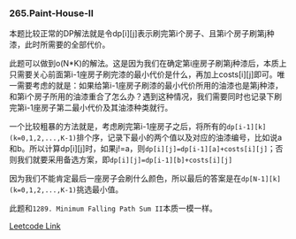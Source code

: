 ### 265.Paint-House-II

本题比较正常的DP解法就是令dp[i][j]表示刷完第i个房子、且第i个房子刷第j种漆，此时所需要的全部代价。

此题可以做到o(N\*K)的解法。这是因为我们在确定第i座房子刷第j种漆后，本质上只需要关心前面第i-1座房子刷完漆的最小代价是什么，再加上costs[i][j]即可。唯一需要考虑的就是：如果给第i-1座房子刷漆的最小代价所用的油漆也是第j种漆，和第i个房子所用的油漆重合了怎么办？遇到这种情况，我们需要同时也记录下刷完第i-1座房子第二最小代价及其油漆种类就行。

一个比较粗暴的方法就是，考虑刷完第i-1座房子之后，将所有的```dp[i-1][k](k=0,1,2,...,K-1)```排个序，记录下最小的两个值以及对应的油漆编号，比如说a和b。所以计算dp[i][j]时，如果j!=a，则```dp[i][j]=dp[i-1][a]+costs[i][j]```；否则我们就要采用备选方案，即```dp[i][j]=dp[i-1][b]+costs[i][j]```

因为我们不能肯定最后一座房子会刷什么颜色，所以最后的答案是在```dp[N-1][k](k=0,1,2,...,K-1)```挑选最小值。

此题和```1289. Minimum Falling Path Sum II```本质一模一样。


[Leetcode Link](https://leetcode.com/problems/paint-house-ii)
